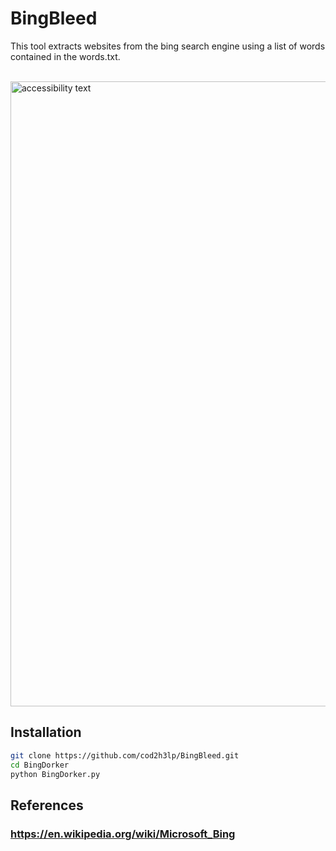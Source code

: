 <h1> BingBleed </h1>

This tool extracts websites from the bing search engine
using a list of words contained in the words.txt.

<br>
<img src="https://1000logos.net/wp-content/uploads/2021/11/Bing-logo.png" width="1000" 
alt="accessibility text">

## Installation

```bash
git clone https://github.com/cod2h3lp/BingBleed.git
cd BingDorker
python BingDorker.py
```

## References

### https://en.wikipedia.org/wiki/Microsoft_Bing